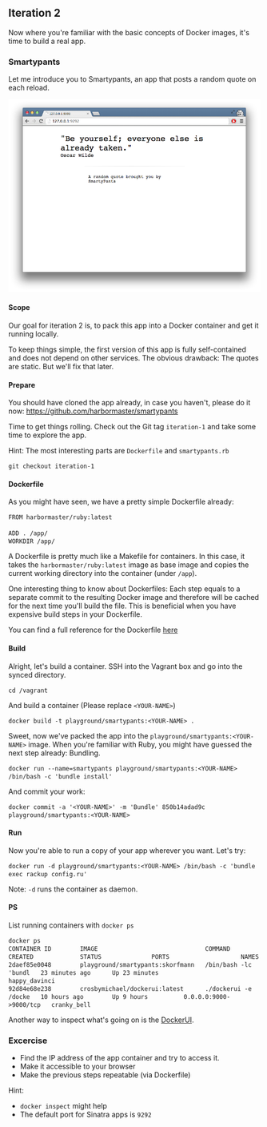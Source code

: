 ## Iteration 2

Now where you're familiar with the basic concepts of Docker images, it's time to build a real app.


### Smartypants

Let me introduce you to Smartypants, an app that posts a random quote on each reload.

![smartypants](../images/smartypants.png)

#### Scope

Our goal for iteration 2 is, to pack this app into a Docker container and get it running locally. 

To keep things simple, the first version of this app is fully self-contained and does not depend on other services. The obvious drawback: The quotes are static. But we'll fix that later.

#### Prepare

You should have cloned the app already, in case you haven't, please do it now: https://github.com/harbormaster/smartypants

Time to get things rolling. Check out the Git tag ```iteration-1``` and take some time to explore the app.

Hint: The most interesting parts are ```Dockerfile``` and ```smartypants.rb```

```
git checkout iteration-1
```

#### Dockerfile

As you might have seen, we have a pretty simple Dockerfile already:

```
FROM harbormaster/ruby:latest

ADD . /app/
WORKDIR /app/
```
A Dockerfile is pretty much like a Makefile for containers. In this case, it takes the ```harbormaster/ruby:latest``` image as base image and copies the current working directory into the container (under ```/app```).

One interesting thing to know about Dockerfiles: Each step equals to a separate commit to the resulting Docker image and therefore will be cached for the next time you'll build the file. This is beneficial when you have expensive build steps in your Dockerfile.

You can find a full reference for the Dockerfile [here](http://docs.docker.io/en/latest/reference/builder/)

#### Build

Alright, let's build a container. SSH into the Vagrant box and go into the synced directory.

```
cd /vagrant
```

And build a container (Please replace ```<YOUR-NAME>```)

```
docker build -t playground/smartypants:<YOUR-NAME> .
```

Sweet, now we've packed the app into the ```playground/smartypants:<YOUR-NAME>``` image. When you're familiar with Ruby, you might have guessed the next step already: Bundling.

```
docker run --name=smartypants playground/smartypants:<YOUR-NAME> /bin/bash -c 'bundle install'
```

And commit your work:

```
docker commit -a '<YOUR-NAME>' -m 'Bundle' 850b14adad9c playground/smartypants:<YOUR-NAME>
```

#### Run

Now you're able to run a copy of your app wherever you want. Let's try:

```
docker run -d playground/smartypants:<YOUR-NAME> /bin/bash -c 'bundle exec rackup config.ru'
```

Note: ```-d``` runs the container as daemon. 

#### PS

List running containers with ```docker ps```

```
docker ps
CONTAINER ID        IMAGE                              COMMAND                CREATED             STATUS              PORTS                    NAMES
2daef85e0048        playground/smartypants:skorfmann   /bin/bash -lc 'bundl   23 minutes ago      Up 23 minutes                                happy_davinci
92d84e68e238        crosbymichael/dockerui:latest      ./dockerui -e /docke   10 hours ago        Up 9 hours          0.0.0.0:9000->9000/tcp   cranky_bell
```

Another way to inspect what's going on is the [DockerUI](http://192.168.33.10:9000).

### Excercise 

* Find the IP address of the app container and try to access it.
* Make it accessible to your browser
* Make the previous steps repeatable (via Dockerfile)

Hint:

- ```docker inspect``` might help
- The default port for Sinatra apps is ```9292```

